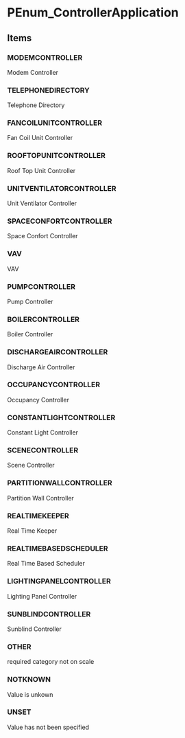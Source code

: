 # PEnum_ControllerApplication


<!-- end of short definition -->
## Items

### MODEMCONTROLLER
Modem Controller

### TELEPHONEDIRECTORY
Telephone Directory

### FANCOILUNITCONTROLLER
Fan Coil Unit Controller

### ROOFTOPUNITCONTROLLER
Roof Top Unit Controller

### UNITVENTILATORCONTROLLER
Unit Ventilator Controller

### SPACECONFORTCONTROLLER
Space Confort Controller

### VAV
VAV

### PUMPCONTROLLER
Pump Controller

### BOILERCONTROLLER
Boiler Controller

### DISCHARGEAIRCONTROLLER
Discharge Air Controller

### OCCUPANCYCONTROLLER
Occupancy Controller

### CONSTANTLIGHTCONTROLLER
Constant Light Controller

### SCENECONTROLLER
Scene Controller

### PARTITIONWALLCONTROLLER
Partition Wall Controller

### REALTIMEKEEPER
Real Time Keeper

### REALTIMEBASEDSCHEDULER
Real Time Based Scheduler

### LIGHTINGPANELCONTROLLER
Lighting Panel Controller

### SUNBLINDCONTROLLER
Sunblind Controller

### OTHER
required category not on scale

### NOTKNOWN
Value is unkown

### UNSET
Value has not been specified
